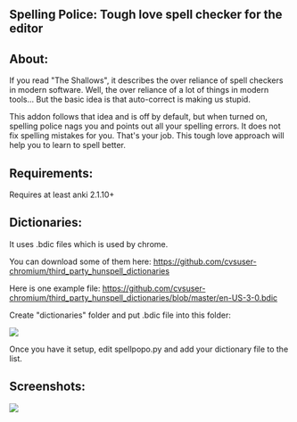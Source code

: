 ## Spelling Police: Tough love spell checker for the editor

## About:
If you read "The Shallows", it describes the over reliance of spell checkers in modern software. Well, the over reliance of a lot of things in modern tools... But the basic idea is that auto-correct is making us stupid.

This addon follows that idea and is off by default, but when turned on, spelling police nags you and points out all your spelling errors. It does not fix spelling mistakes for you. That's your job. This tough love approach will help you to learn to spell better.

## Requirements:
Requires at least anki 2.1.10+


## Dictionaries:
It uses .bdic files which is used by chrome.

You can download some of them here: https://github.com/cvsuser-chromium/third_party_hunspell_dictionaries  

Here is one example file: https://github.com/cvsuser-chromium/third_party_hunspell_dictionaries/blob/master/en-US-3-0.bdic  

Create "dictionaries" folder and put .bdic file into this folder:

<img src="https://github.com/lovac42/SpellingPolice/blob/master/screenshots/folder.png?raw=true">  

Once you have it setup, edit spellpopo.py and add your dictionary file to the list.


## Screenshots:

<img src="https://github.com/lovac42/SpellingPolice/blob/master/screenshots/cmenu.png?raw=true">  

